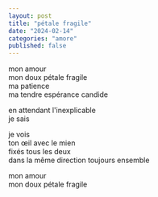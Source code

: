 ```yaml
---
layout: post
title: "pétale fragile"
date: "2024-02-14"
categories: "amore"
published: false
---
```


mon amour  
mon doux pétale fragile  
ma patience  
ma tendre espérance candide  

en attendant l'inexplicable  
je sais  

je vois  
ton œil avec le mien  
fixés tous les deux  
dans la même direction
toujours ensemble  

mon amour  
mon doux pétale fragile  
